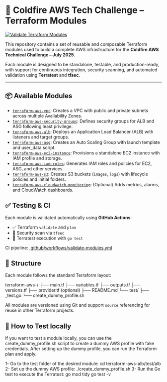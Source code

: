 # 🚀 Coldfire AWS Tech Challenge – Terraform Modules

[![Validate Terraform Modules](https://github.com/fedemontaldo87/coldfire-aws-tech-challenge-modules/actions/workflows/validate-modules.yml/badge.svg)](https://github.com/fedemontaldo87/coldfire-aws-tech-challenge-modules/actions/workflows/validate-modules.yml)

This repository contains a set of reusable and composable Terraform modules used to build a complete AWS infrastructure for the **Coldfire AWS Technical Challenge – July 2025**.

Each module is designed to be standalone, testable, and production-ready, with support for continuous integration, security scanning, and automated validation using **Terratest** and **tfsec**.

---

## 📦 Available Modules

- [`terraform-aws-vpc`](./terraform-aws-vpc): Creates a VPC with public and private subnets across multiple Availability Zones.
- [`terraform-aws-security-groups`](./terraform-aws-security-groups): Defines security groups for ALB and ASG following least privilege.
- [`terraform-aws-alb`](./terraform-aws-alb): Deploys an Application Load Balancer (ALB) with listeners and target groups.
- [`terraform-aws-asg`](./terraform-aws-asg): Creates an Auto Scaling Group with launch template and user_data script.
- [`terraform-aws-ec2-instance`](./terraform-aws-ec2-instance): Provisions a standalone EC2 instance with IAM profile and storage.
- [`terraform-aws-iam-roles`](./terraform-aws-iam-roles): Generates IAM roles and policies for EC2, ASG, and other services.
- [`terraform-aws-s3`](./terraform-aws-s3): Creates S3 buckets (`images`, `logs`) with lifecycle policies and initial folders.
- [`terraform-aws-cloudwatch-monitoring`](./terraform-aws-cloudwatch-monitoring): (Optional) Adds metrics, alarms, and CloudWatch dashboards.

## ✅ Testing & CI

Each module is validated automatically using **GitHub Actions**:

- ✅ Terraform `validate` and `plan`
- 🔐 Security scan via `tfsec`
- 🧪 Terratest execution with `go test`

CI pipeline: [.github/workflows/validate-modules.yml](.github/workflows/validate-modules.yml)

## 📁 Structure

Each module follows the standard Terraform layout:

terraform-aws-<module>/
├── main.tf
├── variables.tf
├── outputs.tf
├── versions.tf
├── provider.tf (optional)
├── README.md
└── test/
├── <module>_test.go
└── create_dummy_profile.sh


All modules are versioned using Git and support `source` referencing for reuse in other Terraform projects.

## 🧪 How to Test locally

If you want to test a module locally, you can use the create_dummy_profile.sh script to create a dummy AWS profile with fake credentials. After setting up the dummy profile, you can run the Terraform plan and apply.

1- Go to the test folder of the desired module:
   cd terraform-aws-alb/test/alb
2- Set up the dummy AWS profile: 
   ./create_dummy_profile.sh
3- Run the Go test to execute the Terratest:
   go mod tidy
   go test -v


